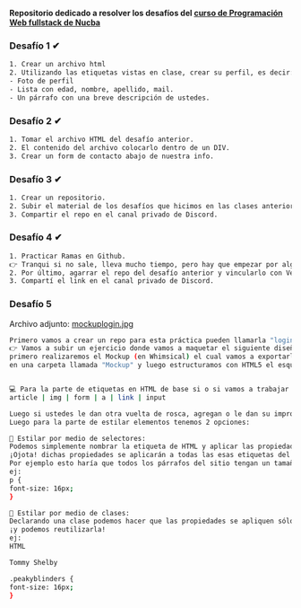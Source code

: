 
**Repositorio dedicado a resolver los desafíos del [curso de Programación Web fullstack de Nucba](https://nucba.com.ar/codingbootcamp)**

### Desafío 1 ✔
```bash
1. Crear un archivo html
2. Utilizando las etiquetas vistas en clase, crear su perfil, es decir:
- Foto de perfil
- Lista con edad, nombre, apellido, mail.
- Un párrafo con una breve descripción de ustedes.
```


### Desafío 2 ✔
```bash
1. Tomar el archivo HTML del desafío anterior.
2. El contenido del archivo colocarlo dentro de un DIV.
3. Crear un form de contacto abajo de nuestra info.
```

### Desafío 3 ✔
```bash
1. Crear un repositorio.
2. Subir el material de los desafíos que hicimos en las clases anteriores.
3. Compartir el repo en el canal privado de Discord.
```

### Desafío 4 ✔
```bash
1. Practicar Ramas en Github. 
👉 Tranqui si no sale, lleva mucho tiempo, pero hay que empezar por algo!.
2. Por último, agarrar el repo del desafío anterior y vincularlo con Vercel.
3. Compartí el link en el canal privado de Discord.
```
### Desafío 5
Archivo adjunto: [mockuplogin.jpg](https://drive.google.com/file/d/1ybGP7xEAqu2wegA0p65hP3fGQoLhJACs/view)
```bash
Primero vamos a crear un repo para esta práctica pueden llamarla "login-landing".
👉 Vamos a subir un ejercicio donde vamos a maquetar el siguiente diseño adjunto "mockuplogin.jpg",
primero realizaremos el Mockup (en Whimsical) el cual vamos a exportarlo en .jpg para compartirlo
en una carpeta llamada "Mockup" y luego estructuramos con HTML5 el esqueleto del sitio y estilamos con CSS3.


💻 Para la parte de etiquetas en HTML de base si o si vamos a trabajar con las siguientes:
article | img | form | a | link | input

Luego si ustedes le dan otra vuelta de rosca, agregan o le dan su impronta con otros tags, mejor aún!
Luego para la parte de estilar elementos tenemos 2 opciones:

🔴 Estilar por medio de selectores:
Podemos simplemente nombrar la etiqueta de HTML y aplicar las propiedades que necesitamos.
¡Ojota! dichas propiedades se aplicarán a todas las esas etiquetas del sitio.
Por ejemplo esto haría que todos los párrafos del sitio tengan un tamaño de 16 pixeles.
ej:
p {
font-size: 16px;
}

🔴 Estilar por medio de clases:
Declarando una clase podemos hacer que las propiedades se apliquen sólo a lo elementos que queremos,
¡y podemos reutilizarla!
ej:
HTML

Tommy Shelby

.peakyblinders {
font-size: 16px;
}
```
